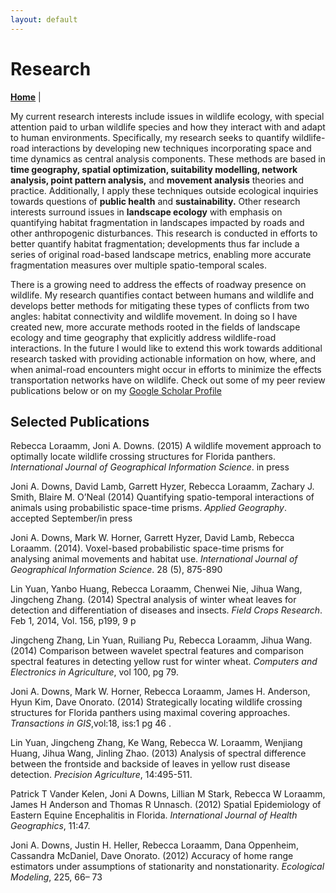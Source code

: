 ```yaml
---
layout: default
---
```

# Research
**[Home](./index.md)** |

My current research interests include issues in wildlife ecology, with special attention paid to urban wildlife species and how they interact with and adapt to human environments. Specifically, my research seeks to quantify wildlife-road interactions by developing new techniques incorporating space and time dynamics as central analysis components. These methods are based in **time geography, spatial optimization, suitability modelling, network analysis, point pattern analysis,** and **movement analysis** theories and practice. Additionally, I apply these techniques outside ecological inquiries towards questions of **public health** and **sustainability.** Other research interests surround issues in **landscape ecology** with emphasis on quantifying habitat fragmentation in landscapes impacted by roads and other anthropogenic disturbances. This research is conducted in efforts to better quantify habitat fragmentation; developments thus far include a series of original road-based landscape metrics, enabling more accurate fragmentation measures over multiple spatio-temporal scales.

There is a growing need to address the effects of roadway presence on wildlife. My research quantifies contact between humans and wildlife and develops better methods for mitigating these types of conflicts from two angles: habitat connectivity and wildlife movement. In doing so I have created new, more accurate methods rooted in the fields of landscape ecology and time geography that explicitly address wildlife-road interactions. In the future I would like to extend this work towards additional research tasked with providing actionable information on how, where, and when animal-road encounters might occur in efforts to minimize the effects transportation networks have on wildlife. Check out some of my peer review publications below or on my [Google Scholar Profile][1]

## Selected Publications

Rebecca Loraamm, Joni A. Downs. (2015) A wildlife movement approach to optimally locate wildlife crossing structures for Florida panthers. *International Journal of Geographical Information Science*. in press

Joni A. Downs, David Lamb, Garrett Hyzer, Rebecca Loraamm, Zachary J. Smith, Blaire M. O’Neal (2014) Quantifying spatio-temporal interactions of animals using probabilistic space-time prisms. *Applied Geography*. accepted September/in press

Joni A. Downs, Mark W. Horner, Garrett Hyzer, David Lamb, Rebecca Loraamm. (2014). Voxel-based probabilistic space-time prisms for analysing animal movements and habitat use. *International Journal of Geographical Information Science*. 28 (5), 875-890

Lin Yuan, Yanbo Huang, Rebecca Loraamm, Chenwei Nie, Jihua Wang, Jingcheng Zhang. (2014) Spectral analysis of winter wheat leaves for detection and differentiation of diseases and insects. *Field Crops Research*. Feb 1, 2014, Vol. 156, p199, 9 p

Jingcheng Zhang, Lin Yuan, Ruiliang Pu, Rebecca Loraamm, Jihua Wang. (2014) Comparison between wavelet spectral features and comparison spectral features in detecting yellow rust for winter wheat. *Computers and Electronics in Agriculture*, vol 100, pg 79.

Joni A. Downs, Mark W. Horner, Rebecca Loraamm, James H. Anderson, Hyun Kim, Dave Onorato. (2014) Strategically locating wildlife crossing structures for Florida panthers using maximal covering approaches. *Transactions in GIS*,vol:18, iss:1 pg 46 .

Lin Yuan, Jingcheng Zhang, Ke Wang, Rebecca W. Loraamm, Wenjiang Huang, Jihua Wang, Jinling Zhao. (2013) Analysis of spectral difference between the frontside and backside of leaves in yellow rust disease detection. *Precision Agriculture*, 14:495-511.

Patrick T Vander Kelen, Joni A Downs, Lillian M Stark, Rebecca W Loraamm, James H Anderson and Thomas R Unnasch. (2012) Spatial Epidemiology of Eastern Equine Encephalitis in Florida. *International Journal of Health Geographics*, 11:47.

Joni A. Downs, Justin H. Heller, Rebecca Loraamm, Dana Oppenheim, Cassandra McDaniel, Dave Onorato. (2012) Accuracy of home range estimators under assumptions of stationarity and nonstationarity. *Ecological Modeling*, 225, 66– 73

[1]: http://scholar.google.com/citations?user=FBvy3SIAAAAJ&hl=en  "Google Scholar Profile"
